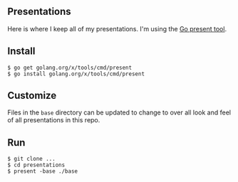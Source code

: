 ## Presentations
Here is where I keep all of my presentations. I'm using
the [Go present tool](https://godoc.org/golang.org/x/tools/present).

## Install
```
$ go get golang.org/x/tools/cmd/present
$ go install golang.org/x/tools/cmd/present
```
## Customize
Files in the `base` directory can be updated to change to over all look
and feel of all presentations in this repo.

## Run
```
$ git clone ...
$ cd presentations
$ present -base ./base
```
